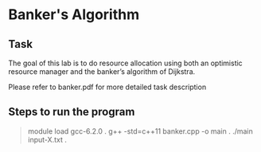# Banker's Algorithm

## Task
The goal of this lab is to do resource allocation using both an optimistic resource manager and the banker’s algorithm of Dijkstra.

Please refer to banker.pdf for more detailed task description

## Steps to run the program
> module load gcc-6.2.0 . 
> g++ -std=c++11 banker.cpp -o main . 
> ./main input-X.txt . 
